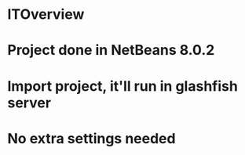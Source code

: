 # ITOverview
# Project done in NetBeans 8.0.2
# Import project, it'll run in glashfish server
# No extra settings needed
# 
